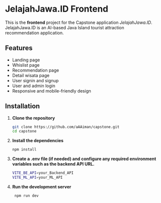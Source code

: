 
# JelajahJawa.ID Frontend

This is the **frontend** project for the Capstone application *JelajahJawa.ID*. JelajahJawa.ID is an AI-based Java Island tourist attraction recommendation application.



## Features

- Landing page
- Whislist page
- Recommendation page
- Detail wisata page
- User signin and signup
- User and admin login
- Responsive and mobile-friendly design



## Installation

1. **Clone the repository**
   ```bash
   git clone https://github.com/aAAiman/capstone.git
   cd capstone

2. **Install the dependencies**
   ```bash
   npm install

3. **Create a .env file (if needed) and configure any required environment variables such as the backend API URL.**
   ```bash
   VITE_BE_API=your_Backend_API
   VITE_ML_API=your_ML_API

4. **Run the development server**
   ```bash
    npm run dev
